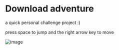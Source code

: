 # Download adventure
a quick personal challenge project :)

press space to jump and the right arrow key to move 


![image](https://user-images.githubusercontent.com/63970461/139599164-364f7fd4-4252-4c6a-b0b8-cb648ceeff28.png)

